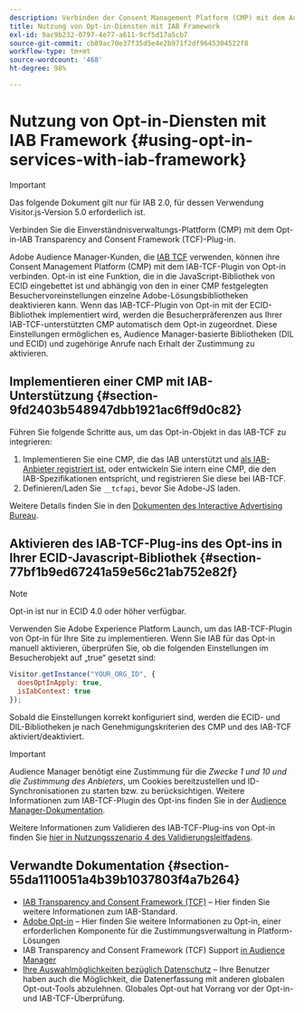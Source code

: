 ```yaml
---
description: Verbinden der Consent Management Platform (CMP) mit dem Audience Manager-Plugin der Opt-in-Funktion für das IAB Transparency and Consent Framework (TCF).
title: Nutzung von Opt-in-Diensten mit IAB Framework
exl-id: 9ac9b232-0797-4e77-a611-9cf5d17a5cb7
source-git-commit: cb89ac70e37f35d5e4e2b971f2df9645304522f8
workflow-type: tm+mt
source-wordcount: '468'
ht-degree: 98%

---
```


# Nutzung von Opt-in-Diensten mit IAB Framework {#using-opt-in-services-with-iab-framework}

>[!IMPORTANT]
>
>Das folgende Dokument gilt nur für IAB 2.0, für dessen Verwendung Visitor.js-Version 5.0 erforderlich ist.

Verbinden Sie die Einverständnisverwaltungs-Plattform (CMP) mit dem Opt-in-IAB Transparency and Consent Framework (TCF)-Plug-in.

Adobe Audience Manager-Kunden, die [IAB TCF](https://iabtechlab.com/standards/gdpr-transparency-and-consent-framework/) verwenden, können ihre Consent Management Platform (CMP) mit dem IAB-TCF-Plugin von Opt-in verbinden. Opt-in ist eine Funktion, die in die JavaScript-Bibliothek von ECID eingebettet ist und abhängig von den in einer CMP festgelegten Besuchervoreinstellungen einzelne Adobe-Lösungsbibliotheken deaktivieren kann. Wenn das IAB-TCF-Plugin von Opt-in mit der ECID-Bibliothek implementiert wird, werden die Besucherpräferenzen aus Ihrer IAB-TCF-unterstützten CMP automatisch dem Opt-in zugeordnet. Diese Einstellungen ermöglichen es, Audience Manager-basierte Bibliotheken (DIL und ECID) und zugehörige Anrufe nach Erhalt der Zustimmung zu aktivieren.

## Implementieren einer CMP mit IAB-Unterstützung {#section-9fd2403b548947dbb1921ac6ff9d0c82}

Führen Sie folgende Schritte aus, um das Opt-in-Objekt in das IAB-TCF zu integrieren:

1. Implementieren Sie eine CMP, die das IAB unterstützt und [als IAB-Anbieter registriert ist](https://vendorlist.consensu.org/vendorlist.json), oder entwickeln Sie intern eine CMP, die den IAB-Spezifikationen entspricht, und registrieren Sie diese bei IAB-TCF.
1. Definieren/Laden Sie `__tcfapi`, bevor Sie Adobe-JS laden.

Weitere Details finden Sie in den [Dokumenten des Interactive Advertising Bureau](https://github.com/InteractiveAdvertisingBureau/GDPR-Transparency-and-Consent-Framework/blob/master/TCFv2/TCF-Implementation-Guidelines.md).

## Aktivieren des IAB-TCF-Plug-ins des Opt-ins in Ihrer ECID-Javascript-Bibliothek {#section-77bf1b9ed67241a59e56c21ab752e82f}

>[!NOTE]
>
>Opt-in ist nur in ECID 4.0 oder höher verfügbar.

Verwenden Sie Adobe Experience Platform Launch, um das IAB-TCF-Plugin von Opt-in für Ihre Site zu implementieren. Wenn Sie IAB für das Opt-in manuell aktivieren, überprüfen Sie, ob die folgenden Einstellungen im Besucherobjekt auf „true“ gesetzt sind:

```javascript
Visitor.getInstance("YOUR_ORG_ID", {  
  doesOptInApply: true,
  isIabContext: true
});
```

Sobald die Einstellungen korrekt konfiguriert sind, werden die ECID- und DIL-Bibliotheken je nach Genehmigungskriterien des CMP und des IAB-TCF aktiviert/deaktiviert.

>[!IMPORTANT]
>
>Audience Manager benötigt eine Zustimmung für die *Zwecke 1 und 10 und die Zustimmung des Anbieters*, um Cookies bereitzustellen und ID-Synchronisationen zu starten bzw. zu berücksichtigen. Weitere Informationen zum IAB-TCF-Plugin des Opt-ins finden Sie in der [Audience Manager-Dokumentation](https://docs.adobe.com/content/help/de-DE/audience-manager/user-guide/overview/data-privacy/consent-management/aam-iab-plugin.html).

Weitere Informationen zum Validieren des IAB-TCF-Plug-ins von Opt-in finden Sie [hier in Nutzungsszenario 4 des Validierungsleitfadens](../../implementation-guides/opt-in-service/testing-optin-and-iab-plugin.md#section-ca5c6f92fbdf4fd29b4acb6b644efbd0).

## Verwandte Dokumentation {#section-55da1110051a4b39b1037803f4a7b264}

* [IAB Transparency and Consent Framework (TCF)](https://iabtechlab.com/standards/gdpr-transparency-and-consent-framework/) – Hier finden Sie weitere Informationen zum IAB-Standard.
* [Adobe Opt-in](../../implementation-guides/opt-in-service/optin-overview.md#concept-f9b5db0d27a245fbadd3e19162319360) – Hier finden Sie weitere Informationen zu Opt-in, einer erforderlichen Komponente für die Zustimmungsverwaltung in Platform-Lösungen
* IAB Transparency and Consent Framework (TCF) Support [in Audience Manager](https://experienceleague.adobe.com/docs/audience-manager/user-guide/overview/data-privacy/consent-management/aam-iab-plugin.html)
* [Ihre Auswahlmöglichkeiten bezüglich Datenschutz](https://www.adobe.com/de/privacy/opt-out.html#customeruse) – Ihre Benutzer haben auch die Möglichkeit, die Datenerfassung mit anderen globalen Opt-out-Tools abzulehnen. Globales Opt-out hat Vorrang vor der Opt-in- und IAB-TCF-Überprüfung.
